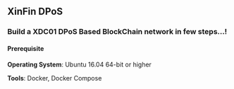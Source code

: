 ## XinFin DPoS

### Build a XDC01 DPoS Based BlockChain network in few steps...!


#### Prerequisite
**Operating System**: Ubuntu 16.04 64-bit or higher

**Tools**: Docker, Docker Compose 